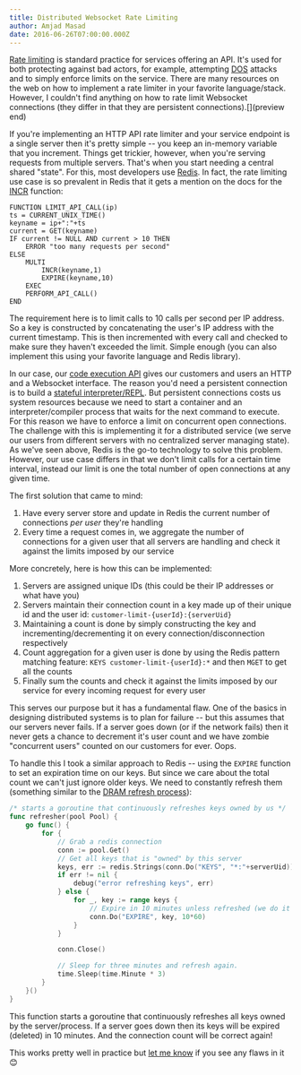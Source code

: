 ```yaml
---
title: Distributed Websocket Rate Limiting
author: Amjad Masad
date: 2016-06-26T07:00:00.000Z
---
```


[Rate limiting](https://en.wikipedia.org/wiki/Rate_limiting) is standard
practice for services offering an API. It's used for both protecting against bad
actors, for example, attempting
[DOS](https://en.wikipedia.org/wiki/Denial-of-service_attack) attacks and to
simply enforce limits on the service. There are many resources on the web on
how to implement a rate limiter in your favorite language/stack. However, I
couldn't find anything on how to rate limit Websocket connections (they differ in that they are persistent connections).[](preview end)

If you're implementing an HTTP API rate limiter and your service endpoint is a
single server then it's pretty simple -- you keep an in-memory variable that you
increment. Things get trickier, however, when you're serving requests from multiple
servers. That's when you start needing a central shared "state". For this, most
developers use [Redis](http://redis.io). In fact, the rate limiting use
case is so prevalent in Redis that it gets a mention on the docs for the
[INCR](http://redis.io/commands/INCR) function:

```
FUNCTION LIMIT_API_CALL(ip)
ts = CURRENT_UNIX_TIME()
keyname = ip+":"+ts
current = GET(keyname)
IF current != NULL AND current > 10 THEN
    ERROR "too many requests per second"
ELSE
    MULTI
        INCR(keyname,1)
        EXPIRE(keyname,10)
    EXEC
    PERFORM_API_CALL()
END
```

The requirement here is to limit calls to 10 calls per second per IP address. So
a key is constructed by concatenating the user's IP address with the current
timestamp. This is then incremented with every call and checked to make sure
they haven't exceeded the limit. Simple enough (you can also implement this using
your favorite language and Redis library).

In our case, our [code execution API](/site/api) gives our
customers and users an HTTP and a Websocket interface. The reason you'd
need a persistent connection is to build a [stateful
interpreter/REPL](/site/blog/swift). But persistent connections costs us system
resources because we need to start a container and an interpreter/compiler
process that waits for the next command to execute. For this reason we have to
enforce a limit on concurrent open connections. The challenge with this is
implementing it
for a distributed service (we serve our users from different servers with no
centralized server managing state). As we've seen above, Redis is the go-to
technology to solve this problem. However, our use case differs in that we don't
limit calls for a certain time interval, instead our limit is one the total number of
open connections at any given time.

The first solution that came to mind:

1. Have every server store and update in Redis the current number of connections
   *per user* they're handling
2. Every time a request comes in, we aggregate the number of connections for a
   given user that all servers are handling and check it against the limits
   imposed by our service

More concretely, here is how this can be implemented:

1. Servers are assigned unique IDs (this could be their IP addresses or what have
  you)
2. Servers maintain their connection count in a key made up of their unique id
  and the user id: `customer-limit-{userId}:{serverUid}`
3. Maintaining a count is done by simply constructing the key and
  incrementing/decrementing it on every connection/disconnection
  respectively
4. Count aggregation for a given user is done by using the Redis pattern
  matching feature: `KEYS customer-limit-{userId}:*` and then `MGET` to get all
  the counts
5. Finally sum the counts and check it against the limits imposed by our service
  for every incoming request for every user

This serves our purpose but it has a fundamental flaw. One of the basics in
designing distributed systems is to plan for failure -- but this assumes that
our servers never fails. If a server goes down (or if the network fails) then it
never gets a chance to decrement it's user count and we have zombie "concurrent
users" counted on our customers for ever. Oops.

To handle this I took a similar approach to Redis -- using the `EXPIRE` function
to set an expiration time on our keys. But since we care about the total count
we can't just ignore older keys. We need to constantly refresh them (something
similar to the [DRAM refresh
process](https://en.wikipedia.org/wiki/Memory_refresh)):

```go
/* starts a goroutine that continuously refreshes keys owned by us */
func refresher(pool Pool) {
	go func() {
		for {
            // Grab a redis connection
			conn := pool.Get()
            // Get all keys that is "owned" by this server
			keys, err := redis.Strings(conn.Do("KEYS", "*:"+serverUid))
			if err != nil {
				debug("error refreshing keys", err)
			} else {
				for _, key := range keys {
					// Expire in 10 minutes unless refreshed (we do it every 3 minutes)
					conn.Do("EXPIRE", key, 10*60)
				}
			}

			conn.Close()

            // Sleep for three minutes and refresh again.
			time.Sleep(time.Minute * 3)
		}
	}()
}
```

This function starts a goroutine that continuously refreshes all keys owned by the
server/process. If a server goes down then its keys will be expired (deleted) in 10
minutes. And the connection count will be correct again!

This works pretty well in practice but [let me know](https://twitter.com/amasad) if you see any flaws in it 😊
